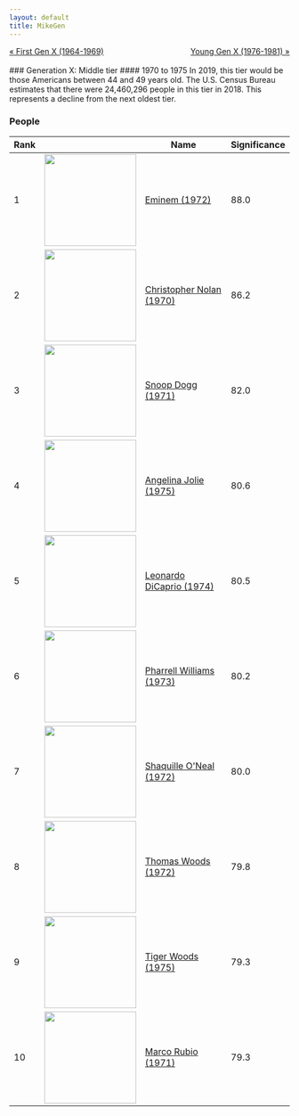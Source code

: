 ```yaml
---
layout: default
title: MikeGen
---
```

<div style="overflow: hidden"><a href="/mike-gen/generations/genx-first.html" class="previous" style="float: left !important">&laquo; First Gen X (1964-1969)</a><a href="/mike-gen/generations/genx-young.html" class="next" style="float: right !important">Young Gen X (1976-1981) &raquo;</a></div>
<br>
### Generation X: Middle tier
#### 1970 to 1975
In 2019, this tier would be those Americans between 44 and 49 years old. The U.S. Census Bureau estimates that there were 24,460,296 people in this tier in 2018. This represents a decline from the next oldest tier.

### People

Rank |     | Name                               | Significance 
---- | --- | ---------------------------------- | -------- 
1    | <img src="https://upload.wikimedia.org/wikipedia/commons/6/6d/Eminem_live_at_D.C._2014_%28cropped%29.jpg" width="165" /> | [Eminem (1972)](https://en.wikipedia.org/wiki/Enimem) | 88.0
2    | <img src="https://upload.wikimedia.org/wikipedia/commons/9/95/Christopher_Nolan_Cannes_2018.jpg" width="165" /> | [Christopher Nolan (1970)](https://en.wikipedia.org/wiki/Christopher_Nolan) | 86.2
3    | <img src="https://upload.wikimedia.org/wikipedia/commons/6/62/Snoop_Dogg_2016.jpg" width="165" /> | [Snoop Dogg (1971)](https://en.wikipedia.org/wiki/Snoop_Dogg) | 82.0
4    | <img src="https://upload.wikimedia.org/wikipedia/commons/a/ad/Angelina_Jolie_2_June_2014_%28cropped%29.jpg" width="165" /> | [Angelina Jolie (1975)](https://en.wikipedia.org/wiki/Angelina_Jolie) | 80.6
5    | <img src="https://upload.wikimedia.org/wikipedia/commons/3/3f/Leonardo_DiCaprio_visited_Goddard_Saturday_to_discuss_Earth_science_with_Piers_Sellers_%2826105091624%29_cropped.jpg" width="165" /> | [Leonardo DiCaprio (1974)](https://en.wikipedia.org/wiki/Leonardo_DiCaprio) | 80.5
6    | <img src="https://upload.wikimedia.org/wikipedia/commons/0/00/%22Hidden_Figures%22_Screening_at_NMAAHC_%28NHQ201612140033%29_%28cropped%29.jpg" width="165" /> | [Pharrell Williams (1973)](https://en.wikipedia.org/wiki/Pharrell_Williams) | 80.2
7    | <img src="https://upload.wikimedia.org/wikipedia/commons/d/d5/Shaquille_O%27Neal_in_2011_%28cropped%29.jpg" width="165" /> | [Shaquille O'Neal (1972)](https://en.wikipedia.org/wiki/Shaquille_O%27Neal) | 80.0
8    | <img src="https://upload.wikimedia.org/wikipedia/commons/b/bf/Tom_Woods_by_Gage_Skidmore_3.jpg" width="165" /> | [Thomas Woods (1972)](https://en.wikipedia.org/wiki/Thomas_Woods) | 79.8
9    | <img src="https://upload.wikimedia.org/wikipedia/commons/3/3e/Tiger_Woods_in_May_2019.jpg" width="165" /> | [Tiger Woods (1975)](https://en.wikipedia.org/wiki/Tiger_Woods) | 79.3
10   | <img src="https://upload.wikimedia.org/wikipedia/commons/e/eb/Senator_Rubio_official_portrait.jpg" width="165" /> | [Marco Rubio (1971)](https://en.wikipedia.org/wiki/Marco_Rubio) | 79.3
